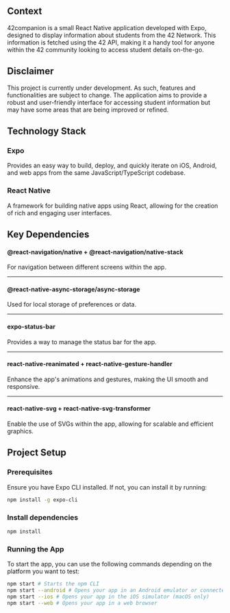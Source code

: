 ## Context
42companion is a small React Native application developed with Expo, designed to display information about students from the 42 Network. This information is fetched using the 42 API, making it a handy tool for anyone within the 42 community looking to access student details on-the-go.

## Disclaimer
This project is currently under development. As such, features and functionalities are subject to change. The application aims to provide a robust and user-friendly interface for accessing student information but may have some areas that are being improved or refined.

## Technology Stack
### Expo
Provides an easy way to build, deploy, and quickly iterate on iOS, Android, and web apps from the same JavaScript/TypeScript codebase.
### React Native
A framework for building native apps using React, allowing for the creation of rich and engaging user interfaces.

## Key Dependencies
#### @react-navigation/native + @react-navigation/native-stack
For navigation between different screens within the app.

-----

#### @react-native-async-storage/async-storage
Used for local storage of preferences or data.

-----

#### expo-status-bar
Provides a way to manage the status bar for the app.

-----

#### react-native-reanimated + react-native-gesture-handler
Enhance the app's animations and gestures, making the UI smooth and responsive.

-----

#### react-native-svg + react-native-svg-transformer
Enable the use of SVGs within the app, allowing for scalable and efficient graphics.


## Project Setup

### Prerequisites
Ensure you have Expo CLI installed. If not, you can install it by running:

```sh
npm install -g expo-cli
```

### Install dependencies

```sh
npm install
```

### Running the App

To start the app, you can use the following commands depending on the platform you want to test:

```sh
npm start # Starts the npm CLI
npm start --android # Opens your app in an Android emulator or connected device
npm start --ios # Opens your app in the iOS simulator (macOS only)
npm start --web # Opens your app in a web browser
```
